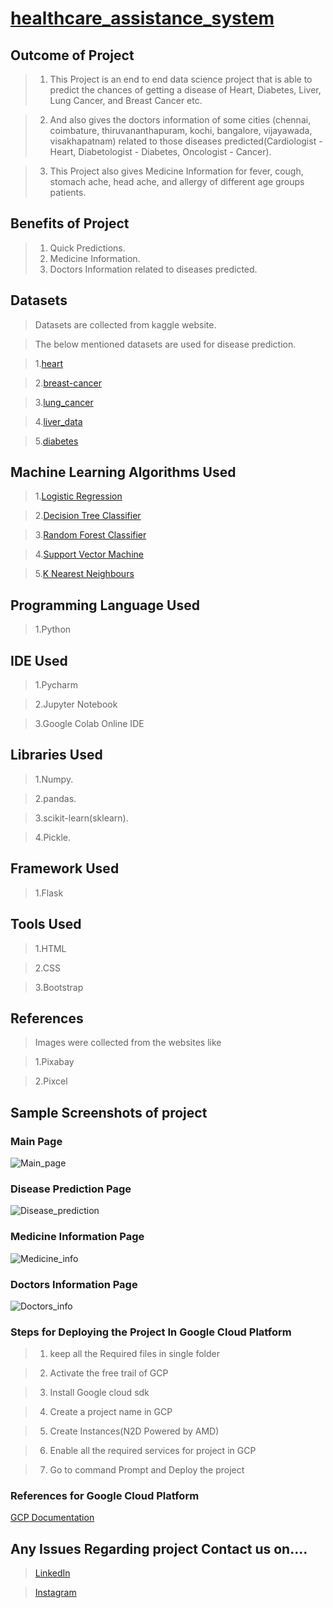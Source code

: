 # [healthcare_assistance_system](https://health-care-383818.el.r.appspot.com)

## Outcome of Project

>1. This Project is an end to end data science project that is able to predict the chances of getting a disease of Heart, Diabetes, Liver, Lung Cancer, and Breast Cancer etc. 

>2. And also gives the doctors information of some cities (chennai, coimbature, thiruvananthapuram, kochi, bangalore, vijayawada, visakhapatnam) related to those diseases predicted(Cardiologist - Heart, Diabetologist - Diabetes, Oncologist - Cancer).
 
>3. This Project also gives Medicine Information for fever, cough, stomach ache, head ache, and allergy of different age groups patients. 

## Benefits of Project

> 1. Quick Predictions.
> 2. Medicine Information.
> 3. Doctors Information related to diseases predicted.

## Datasets

> Datasets are collected from kaggle website.
 
> The below mentioned datasets are used for disease prediction.

> 1.[heart](https://www.kaggle.com/datasets/yasserh/heart-disease-dataset)

> 2.[breast-cancer](https://www.kaggle.com/datasets/nancyalaswad90/breast-cancer-dataset)

> 3.[lung_cancer](https://www.kaggle.com/datasets/rishidamarla/cancer-patients-data)

> 4.[liver_data](https://www.kaggle.com/datasets/uciml/indian-liver-patient-records)

> 5.[diabetes](https://www.kaggle.com/datasets/whenamancodes/predict-diabities)


## Machine Learning Algorithms Used

>1.[Logistic Regression](https://scikit-learn.org/stable/modules/linear_model.html#logistic-regression)

>2.[Decision Tree Classifier](https://scikit-learn.org/stable/modules/tree.html#classification)

>3.[Random Forest Classifier](https://scikit-learn.org/stable/modules/ensemble.html#forests-of-randomized-trees)

>4.[Support Vector Machine](https://scikit-learn.org/stable/modules/svm.html#classification)

>5.[K Nearest Neighbours](https://scikit-learn.org/stable/modules/neighbors.html#nearest-neighbors-classification)

## Programming Language Used 

>1.Python

## IDE Used 

>1.Pycharm

>2.Jupyter Notebook

>3.Google Colab Online IDE 

## Libraries Used

>1.Numpy.

>2.pandas.

>3.scikit-learn(sklearn).

>4.Pickle.

## Framework Used

>1.Flask

## Tools Used

>1.HTML

>2.CSS

>3.Bootstrap

## References

>Images were collected from the websites like

>1.Pixabay

>2.Pixcel



## Sample Screenshots of project

### Main Page 

![Main_page](https://user-images.githubusercontent.com/82047265/231943572-2a4ab7a3-7a4e-4cf2-b864-0b4664296e06.png)

### Disease Prediction Page

![Disease_prediction](https://user-images.githubusercontent.com/82047265/231943610-2a5a10d7-5b3d-477a-a005-e58fe895cb78.png)

### Medicine Information Page

![Medicine_info](https://user-images.githubusercontent.com/82047265/231943748-79141057-a772-43b3-8c39-5e07bd5c4476.png)

### Doctors Information Page

![Doctors_info](https://user-images.githubusercontent.com/82047265/231943788-4035ac44-f473-467a-88cf-3f6017bd3c85.png)


### Steps for Deploying the Project In Google Cloud Platform

>1. keep all the Required files in single folder

>2. Activate the free trail of GCP

>3. Install Google cloud sdk

>4. Create a project name in GCP

>5. Create Instances(N2D Powered by AMD)

>6. Enable all the required services for project in GCP

>7. Go to command Prompt and Deploy the project

### References for Google Cloud Platform  
 
[GCP Documentation](https://cloud.google.com/docs)

## Any Issues Regarding project Contact us on....

>[LinkedIn](https://www.linkedin.com/in/sayed-siddiqh-b64523217/)

>[Instagram](https://www.instagram.com/abu_bakr_siddiqh/)


